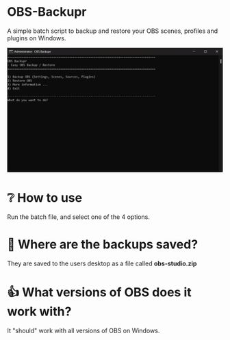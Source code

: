 # OBS-Backupr
A simple batch script to backup and restore your OBS scenes, profiles and plugins on Windows.

![alt text](https://github.com/MiTechMess/OBS-Backupr/blob/main/screenshot.png)

# ❔ How to use
Run the batch file, and select one of the 4 options.

# 💾 Where are the backups saved?
They are saved to the users desktop as a file called **obs-studio.zip**

# 👍 What versions of OBS does it work with?
It "should" work with all versions of OBS on Windows.
